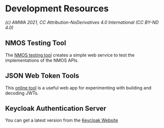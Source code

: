 
# Development Resources 
_(c) AMWA 2021, CC Attribution-NoDerivatives 4.0 International (CC BY-ND 4.0)_
 
## NMOS Testing Tool
The [NMOS testing tool](https://amwa-tv.github.io/nmos-testing/) creates a simple web service to test the implementations of the NMOS APIs.
 
## JSON Web Token Tools
This [online tool](https://jwt.io/#debugger-io) is a useful web app for experimenting with building and decoding JWTs.

## Keycloak Authentication Server
You can get a latest version from the [Keycloak Website](https://www.keycloak.org/getting-started)

<!--stackedit_data:
eyJoaXN0b3J5IjpbLTEwNzE2NTMxMzAsLTE4MTM1MTQyNThdfQ
==
-->